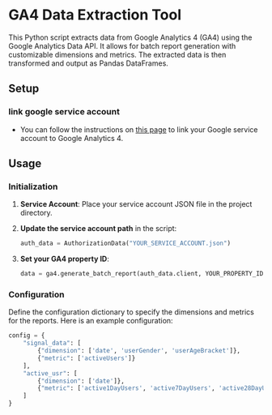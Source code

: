 # GA4 Data Extraction Tool

This Python script extracts data from Google Analytics 4 (GA4) using the Google Analytics Data API. It allows for batch report generation with customizable dimensions and metrics. The extracted data is then transformed and output as Pandas DataFrames.

## Setup

### link google service account
* You can follow the instructions on [this page](https://www.contentful.com/help/google-analytics-service-account-setup/) to link your Google service account to Google Analytics 4.

## Usage

### Initialization

1. **Service Account**: 
   Place your service account JSON file in the project directory.
   
2. **Update the service account path** in the script:
    ```python
    auth_data = AuthorizationData("YOUR_SERVICE_ACCOUNT.json")
    ```

3. **Set your GA4 property ID**:
    ```python
    data = ga4.generate_batch_report(auth_data.client, YOUR_PROPERTY_ID, config)
    ```

### Configuration

Define the configuration dictionary to specify the dimensions and metrics for the reports. Here is an example configuration:

```python
config = {
    "signal_data": [
        {"dimension": ['date', 'userGender', 'userAgeBracket']},
        {"metric": ['activeUsers']}
    ],
    "active_usr": [
        {"dimension": ['date']},
        {"metric": ['active1DayUsers', 'active7DayUsers', 'active28DayUsers']}
    ]
}
```
